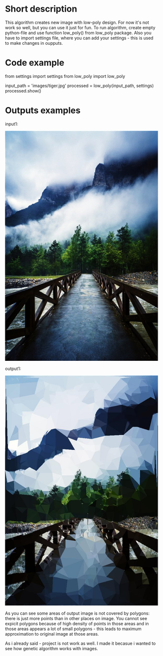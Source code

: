 # Short description

This algorithm creates new image with low-poly design.
For now it's not work so well, but you can use it just for fun.
To run algorithm, create empty python-file and use function low_poly() from low_poly package.
Also you have to import settings file, where you can add your settings - this is used to make changes in oupputs.

# Code example

from settings import settings
from low_poly import low_poly

input_path = 'images/tiger.jpg'
processed = low_poly(input_path, settings)
processed.show()


# Outputs examples

input1:

![mountains](https://github.com/JohnMikhailov/low_poly_genetic/raw/master/images/mount.jpg)

output1:

![mountains low poly](https://github.com/JohnMikhailov/low_poly_genetic/raw/master/outputs/mount.jpg)

As you can see some areas of output image is not covered by polygons: there is just more points than in other places on image.
You cannot see expicit polygons because of high density of points in those areas and in those areas appears a lot of small polygons - this leads to maximum approximation to original image at those areas.

As i already said - project is not work as well.
I made it becasue i wanted to see how genetic algorithm works with images.
